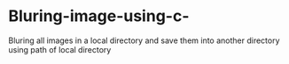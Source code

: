 # Bluring-image-using-c-
Bluring all images in a local directory and save them into another directory using path of local directory 
